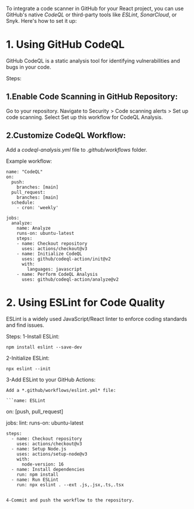 To integrate a code scanner in GitHub for your React project, you can use GitHub's native *CodeQL* or third-party tools like *ESLint*, *SonarCloud*, or Snyk. Here's how to set it up:

# 1. Using GitHub CodeQL
GitHub CodeQL is a static analysis tool for identifying vulnerabilities and bugs in your code.

Steps:
## 1.Enable Code Scanning in GitHub Repository:

Go to your repository.
Navigate to Security > Code scanning alerts > Set up code scanning.
Select Set up this workflow for CodeQL Analysis.
## 2.Customize CodeQL Workflow:

Add a *codeql-analysis.yml* file to *.github/workflows* folder.

Example workflow:
```
name: "CodeQL"
on:
  push:
    branches: [main]
  pull_request:
    branches: [main]
  schedule:
    - cron: 'weekly'

jobs:
  analyze:
    name: Analyze
    runs-on: ubuntu-latest
    steps:
    - name: Checkout repository
      uses: actions/checkout@v3
    - name: Initialize CodeQL
      uses: github/codeql-action/init@v2
      with:
        languages: javascript
    - name: Perform CodeQL Analysis
      uses: github/codeql-action/analyze@v2
```


# 2. Using ESLint for Code Quality

ESLint is a widely used JavaScript/React linter to enforce coding standards and find issues.

Steps:
1-Install ESLint:

``` npm install eslint --save-dev ```

2-Initialize ESLint:

```npx eslint --init```

3-Add ESLint to your GitHub Actions:

    Add a *.github/workflows/eslint.yml* file:

    ```name: ESLint

on: [push, pull_request]

jobs:
  lint:
    runs-on: ubuntu-latest

    steps:
      - name: Checkout repository
        uses: actions/checkout@v3
      - name: Setup Node.js
        uses: actions/setup-node@v3
        with:
          node-version: 16
      - name: Install dependencies
        run: npm install
      - name: Run ESLint
        run: npx eslint . --ext .js,.jsx,.ts,.tsx
   ```

   4-Commit and push the workflow to the repository.

